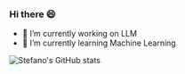 ### Hi there 😄
- 🔭 I’m currently working on LLM
- 🌱 I’m currently learning Machine Learning 

![Stefano's GitHub stats](https://github-readme-stats.vercel.app/api?username=StePoli-00&show_icons=true&theme=transparent&rank_icon=github&count_private=true)


<!--[![Top Langs](https://github-readme-stats.vercel.app/api/top-langs/?username=anuraghazra&hide_progress=true&langs_count=10&theme=transparent)](url)
-->

<!--
**StePoli-00/StePoli-00** is a ✨ _special_ ✨ repository because its `README.md` (this file) appears on your GitHub profile.

Here are some ideas to get you started:

- 🔭 I’m currently working on
- 🌱 I’m currently learning
- 👯 I’m looking to collaborate on ...
- 🤔 I’m looking for help with ...
- 💬 Ask me about ...
- 📫 How to reach me: ...
- 😄 Pronouns: ...
- ⚡ Fun fact: ...
-->
